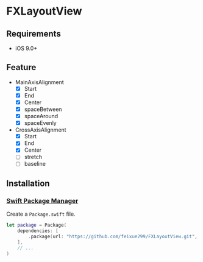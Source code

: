 # FXLayoutView

## Requirements
- iOS 9.0+

## Feature
- MainAxisAlignment
    - [x] Start
    - [x] End
    - [x] Center
    - [x] spaceBetween
    - [x] spaceAround
    - [x] spaceEvenly
- CrossAxisAlignment
    - [x] Start
    - [x] End
    - [x] Center
    - [ ] stretch
    - [ ] baseline
 
## Installation

### [Swift Package Manager](https://github.com/apple/swift-package-manager)

Create a `Package.swift` file.

```swift
let package = Package(
    dependencies: [
        .package(url: "https://github.com/feixue299/FXLayoutView.git", from: "0.1.1")
    ],
    // ...
)
```

